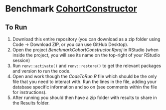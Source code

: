 # Benchmark [CohortConstructor](https://github.com/OHDSI/CohortConstructor/tree/main)

## To Run
1) Download this entire repository (you can download as a zip folder using Code -> Download ZIP, or you can use GitHub Desktop). 
2) Open the project <i>BenchmarkCohortConstructor.Rproj</i> in RStudio (when inside the project, you will see its name on the top-right of your RStudio session)
3) Run `renv::activate()` and `renv::restore()` to get the relevant packages and version to run the code.
4) Open and work though the <i>CodeToRun.R</i> file which should be the only file that you need to interact with. Run the lines in the file, adding your database specific information and so on (see comments within the file for instructions). 
5) After running you should then have a zip folder with results to share in the Results folder.
